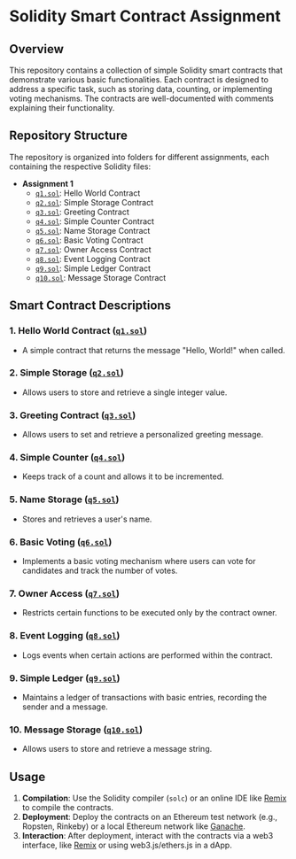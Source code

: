 # Solidity Smart Contract Assignment

## Overview
This repository contains a collection of simple Solidity smart contracts that demonstrate various basic functionalities. Each contract is designed to address a specific task, such as storing data, counting, or implementing voting mechanisms. The contracts are well-documented with comments explaining their functionality.

## Repository Structure
The repository is organized into folders for different assignments, each containing the respective Solidity files:

- **Assignment 1**
  - [`q1.sol`](q1.sol): Hello World Contract
  - [`q2.sol`](q2.sol): Simple Storage Contract
  - [`q3.sol`](q3.sol): Greeting Contract
  - [`q4.sol`](q4.sol): Simple Counter Contract
  - [`q5.sol`](q5.sol): Name Storage Contract
  - [`q6.sol`](q6.sol): Basic Voting Contract
  - [`q7.sol`](q7.sol): Owner Access Contract
  - [`q8.sol`](q8.sol): Event Logging Contract
  - [`q9.sol`](q9.sol): Simple Ledger Contract
  - [`q10.sol`](q10.sol): Message Storage Contract

## Smart Contract Descriptions

### 1. **Hello World Contract ([`q1.sol`](q1.sol))**
   - A simple contract that returns the message "Hello, World!" when called.

### 2. **Simple Storage ([`q2.sol`](q2.sol))**
   - Allows users to store and retrieve a single integer value.

### 3. **Greeting Contract ([`q3.sol`](q3.sol))**
   - Allows users to set and retrieve a personalized greeting message.

### 4. **Simple Counter ([`q4.sol`](q4.sol))**
   - Keeps track of a count and allows it to be incremented.

### 5. **Name Storage ([`q5.sol`](q5.sol))**
   - Stores and retrieves a user's name.

### 6. **Basic Voting ([`q6.sol`](q6.sol))**
   - Implements a basic voting mechanism where users can vote for candidates and track the number of votes.

### 7. **Owner Access ([`q7.sol`](q7.sol))**
   - Restricts certain functions to be executed only by the contract owner.

### 8. **Event Logging ([`q8.sol`](q8.sol))**
   - Logs events when certain actions are performed within the contract.

### 9. **Simple Ledger ([`q9.sol`](/q9.sol))**
   - Maintains a ledger of transactions with basic entries, recording the sender and a message.

### 10. **Message Storage ([`q10.sol`](q10.sol))**
   - Allows users to store and retrieve a message string.

## Usage

1. **Compilation**: Use the Solidity compiler (`solc`) or an online IDE like [Remix](https://remix.ethereum.org/) to compile the contracts.
2. **Deployment**: Deploy the contracts on an Ethereum test network (e.g., Ropsten, Rinkeby) or a local Ethereum network like [Ganache](https://www.trufflesuite.com/ganache).
3. **Interaction**: After deployment, interact with the contracts via a web3 interface, like [Remix](https://remix.ethereum.org/) or using web3.js/ethers.js in a dApp.


